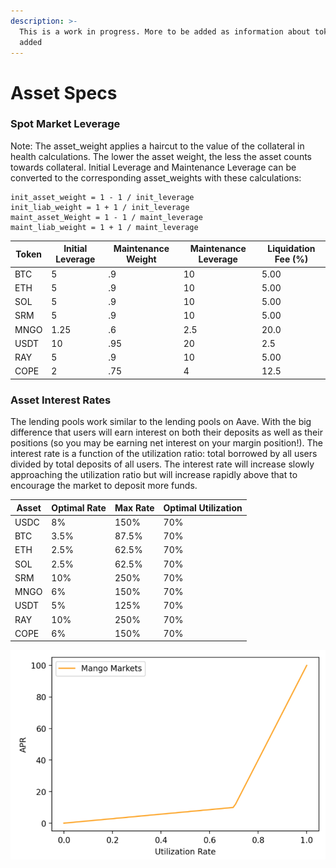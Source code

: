```yaml
---
description: >-
  This is a work in progress. More to be added as information about tokens is
  added
---
```


# Asset Specs

### Spot Market Leverage

Note: The asset\_weight applies a haircut to the value of the collateral in health calculations.  The lower the asset weight, the less the asset counts towards collateral. Initial Leverage and Maintenance Leverage can be converted to the corresponding asset\_weights with these calculations:

```
init_asset_weight = 1 - 1 / init_leverage
init_liab_weight = 1 + 1 / init_leverage
maint_asset_Weight = 1 - 1 / maint_leverage
maint_liab_weight = 1 + 1 / maint_leverage
```

| Token | Initial Leverage | Maintenance Weight | Maintenance Leverage | Liquidation Fee (%) |
| ----- | ---------------- | ------------------ | -------------------- | ------------------- |
| BTC   | 5                | .9                 | 10                   | 5.00                |
| ETH   | 5                | .9                 | 10                   | 5.00                |
| SOL   | 5                | .9                 | 10                   | 5.00                |
| SRM   | 5                | .9                 | 10                   | 5.00                |
| MNGO  | 1.25             | .6                 | 2.5                  | 20.0                |
| USDT  | 10               | .95                | 20                   | 2.5                 |
| RAY   | 5                | .9                 | 10                   | 5.00                |
| COPE  | 2                | .75                | 4                    | 12.5                |

### Asset Interest Rates

The lending pools work similar to the lending pools on Aave. With the big difference that users will earn interest on both their deposits as well as their positions (so you may be earning net interest on your margin position!). The interest rate is a function of the utilization ratio: total borrowed by all users divided by total deposits of all users. The interest rate will increase slowly approaching the utilization ratio but will increase rapidly above that to encourage the market to deposit more funds.

| Asset | Optimal Rate | Max Rate | Optimal Utilization |
| ----- | ------------ | -------- | ------------------- |
| USDC  | 8%           | 150%     | 70%                 |
| BTC   | 3.5%         | 87.5%    | 70%                 |
| ETH   | 2.5%         | 62.5%    | 70%                 |
| SOL   | 2.5%         | 62.5%    | 70%                 |
| SRM   | 10%          | 250%     | 70%                 |
| MNGO  | 6%           | 150%     | 70%                 |
| USDT  | 5%           | 125%     | 70%                 |
| RAY   | 10%          | 250%     | 70%                 |
| COPE  | 6%           | 150%     | 70%                 |

![Utilization rate can vary by asset.](../.gitbook/assets/untitled.png)

